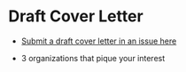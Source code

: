 # Draft Cover Letter 

- [Submit a draft cover letter in an issue here](https://github.com/ga-dc-outcomes/cover-letter/blob/master/README.md)  

- 3 organizations that pique your interest 
